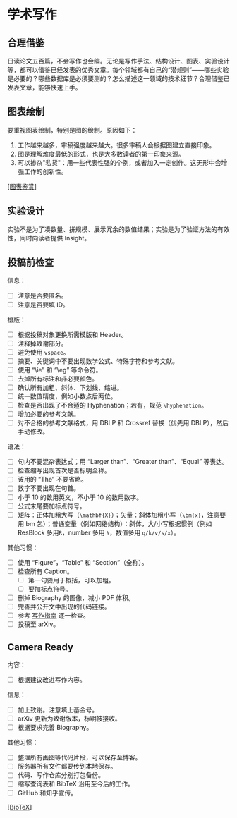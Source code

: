 # 学术写作

## 合理借鉴

日读论文五百篇，不会写作也会编。无论是写作手法、结构设计、图表、实验设计等，都可以借鉴已经发表的优秀文章。每个领域都有自己的“潜规则”——哪些实验是必要的？哪些数据库是必须要测的？怎么描述这一领域的技术细节？合理借鉴已发表文章，能够快速上手。

## 图表绘制

要重视图表绘制，特别是图的绘制。原因如下：

1. 工作越来越多，审稿强度越来越大。很多审稿人会根据图建立直接印象。
2. 图是理解难度最低的形式，也是大多数读者的第一印象来源。
3. 可以掺杂"私货"：用一些代表性强的个例，或者加入一定创作。这无形中会增强工作的创新性。

[[图表鉴赏]](https://github.com/ryanxingql/blog/blob/main/posts/illustrations.md)

## 实验设计

实验不是为了凑数量、拼规模、展示冗余的数值结果；实验是为了验证方法的有效性，同时向读者提供 Insight。

## 投稿前检查

信息：

- [ ] 注意是否要匿名。
- [ ] 注意是否要填 ID。

排版：

- [ ] 根据投稿对象更换所需模版和 Header。
- [ ] 注释掉致谢部分。
- [ ] 避免使用 `vspace`。
- [ ] 摘要、关键词中不要出现数学公式、特殊字符和参考文献。
- [ ] 使用 “\ie” 和 “\eg” 等命令符。
- [ ] 去掉所有标注和非必要颜色。
- [ ] 确认所有加粗、斜体、下划线、缩进。
- [ ] 统一数值精度，例如小数点后两位。
- [ ] 检查是否出现了不合适的 Hyphenation；若有，规范 `\hyphenation`。
- [ ] 增加必要的参考文献。
- [ ] 对不合格的参考文献格式，用 DBLP 和 Crossref 替换（优先用 DBLP），然后手动修改。

语法：

- [ ] 句内不要混杂表达式；用 “Larger than”、“Greater than”、“Equal” 等表达。
- [ ] 检查缩写出现首次是否标明全称。
- [ ] 该用的 “The” 不要省略。
- [ ] 数字不要出现在句首。
- [ ] 小于 10 的数用英文，不小于 10 的数用数字。
- [ ] 公式末尾要加标点符号。
- [ ] 矩阵：正体加粗大写（`\mathbf{X}`）；矢量：斜体加粗小写（`\bm{x}`，注意要用 bm 包）；普通变量（例如网络结构）：斜体，大/小写根据惯例（例如 ResBlock 多用`R`，number 多用 `N`，数值多用 `q/k/v/s/x`）。

其他习惯：

- [ ] 使用 “Figure”，“Table” 和 “Section”（全称）。
- [ ] 检查所有 Caption。
  - [ ] 第一句要用于概括，可以加粗。
  - [ ] 要加标点符号。
- [ ] 删掉 Biography 的图像，减小 PDF 体积。
- [ ] 完善并公开文中出现的代码链接。
- [ ] 参考 [写作指南](https://github.com/MLNLP-World/Paper_Writing_Tips) 逐一检查。
- [ ] 投稿至 arXiv。

## Camera Ready

内容：

- [ ] 根据建议改进写作内容。

信息：

- [ ] 加上致谢。注意填上基金号。
- [ ] arXiv 更新为致谢版本，标明被接收。
- [ ] 根据要求完善 Biography。

其他习惯：

- [ ] 整理所有画图等代码片段，可以保存至博客。
- [ ] 服务器所有文件都要传到本地保存。
- [ ] 代码、写作仓库分别打包备份。
- [ ] 缩写查询表和 BibTeX 沿用至今后的工作。
- [ ] GitHub 和知乎宣传。

[[BibTeX]](https://gist.github.com/ryanxingql/5d0ce37770256c1d1176227d734c5a42)
